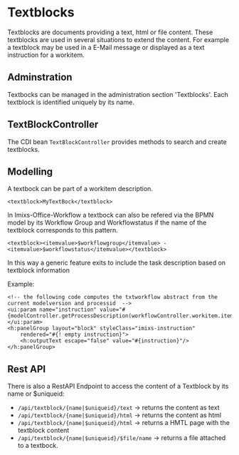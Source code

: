 # Textblocks

Textblocks are documents providing a text, html or file content. These textblocks are used in several situations to extend the content. For example a textblock may be used in a E-Mail message or displayed as a text instruction for a workitem.

## Adminstration
Textbocks can be managed in the administration section 'Textblocks'. Each textblock is identified uniquely by its name. 

## TextBlockController

The CDI bean `TextBlockController` provides methods to search and create textblocks. 

 
## Modelling

A textbock can be part of a workitem description. 


	<textblock>MyTextBock</textblock>

In Imixs-Office-Workflow a textbock can also be refered via the BPMN model by its Workflow Group and Workflowstatus if the name of the textblock corresponds to this pattern. 

	<textblock><itemvalue>$workflowgroup</itemvalue> - <itemvalue>$workflowstatus</itemvalue></textblock>

In this way a generic feature exits to include the task description based on textblock information 
	
Example:

	<!-- the following code computes the txtworkflow abstract from the current modelversion and processid  -->
	<ui:param name="instruction" value="#{modelController.getProcessDescription(workflowController.workitem.item['$taskid'],workflowController.workitem.item['$ModelVersion'],workflowController.workitem)}"></ui:param>
	<h:panelGroup layout="block" styleClass="imixs-instruction"
		rendered="#{! empty instruction}">
		<h:outputText escape="false" value="#{instruction}"/>
	</h:panelGroup> 



## Rest API

There is also a RestAPI Endpoint to access the content of a Textblock by its name or $uniqueid:

 - `/api/textblock/{name|$uniqueid}/text`  -> returns the content as text
 - `/api/textblock/{name|$uniqueid}/html`  -> returns the content as html
 - `/api/textblock/{name|$uniqueid}/html`  -> returns a HMTL page with the textblock content
 - `/api/textblock/{name|$uniqueid}/$file/name`  -> returns a file attached to a textbock.
 
 
 

	